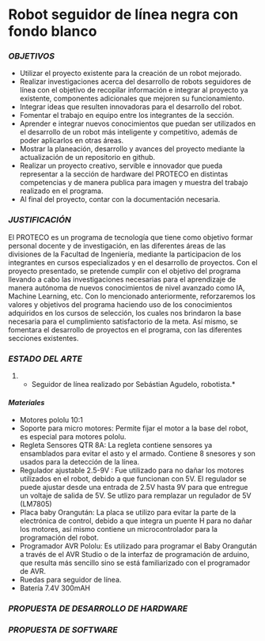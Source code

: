 # **Robot seguidor de línea negra con fondo blanco**

### _OBJETIVOS_

- Utilizar el proyecto existente para la creación de un robot mejorado.
- Realizar investigaciones acerca del desarrollo de robots seguidores de línea con el objetivo de recopilar información e integrar al proyecto ya existente, componentes adicionales que mejoren su funcionamiento.
- Integrar ideas que resulten innovadoras para el desarrollo del robot.
- Fomentar el trabajo en equipo entre los integrantes de la sección.
- Aprender e integrar nuevos conocimientos que puedan ser utilizados en el desarrollo de un robot más inteligente y competitivo, además de poder aplicarlos en otras áreas.
- Mostrar la planeación, desarrollo y avances del proyecto mediante la actualización de un repositorio en github.
- Realizar un proyecto creativo, servible e innovador que pueda representar a la sección de hardware del PROTECO en distintas competencias y de manera publica para imagen y muestra del trabajo realizado en el programa. 
- Al final del proyecto, contar con la documentación necesaria.


### _JUSTIFICACIÓN_

El PROTECO es un programa de tecnología que tiene como objetivo formar personal docente y de investigación, en las diferentes áreas de las divisiones de la Facultad de Ingeniería, mediante la participacion de los integrantes en cursos especializados y en el desarrollo de proyectos. 
Con el proyecto presentado, se pretende cumplir con el objetivo del programa llevando a cabo las investigaciones necesarias para el aprendizaje de manera autónoma de nuevos conocimientos de nivel avanzado como IA, Machine Learning, etc. Con lo mencionado anteriormente, reforzaremos los valores y objetivos del programa haciendo uso de los conocimientos adquiridos en los cursos de selección, los cuales nos brindaron la base necesaria para el cumplimiento satisfactorio de la meta. Así mismo, se fomentara el desarrollo de proyectos en el programa, con las diferentes secciones existentes.

### _ESTADO DEL ARTE_

1. * Seguidor de línea realizado por Sebástian Agudelo, robotista.*

  #### *Materiales*
- Motores pololu 10:1
- Soporte para micro motores: Permite fijar el motor a la base del robot, es especial para motores pololu.
- Regleta Sensores QTR 8A: La regleta contiene sensores ya ensamblados para evitar el asto y el armado. Contiene 8 snesores y son usados para la detección de la línea.
- Regulador ajustable 2.5-9V : Fue utilizado para no dañar los motores utilizados en el robot, debido a que  funcionan con 5V. El regulador se puede ajustar desde una entrada de 2.5V hasta 9V para que entregue un voltaje de salida de 5V. Se utlizo para remplazar un regulador de 5V (LM7805)
- Placa baby Orangután: La placa se utilizo para evitar la parte de la electrónica de control, debido a que integra un puente H para no dañar los motores, así mismo contiene un microcontrolador para la programación del robot.
- Programador AVR Pololu: Es utilizado para programar el Baby Orangután a través de  el AVR Studio o de la interfaz de programación de arduino, que resulta más sencillo sino se está familiarizado con  el programador de AVR.
- Ruedas para seguidor de línea.
- Batería 7.4V 300mAH

### _PROPUESTA DE DESARROLLO DE HARDWARE_

### _PROPUESTA DE SOFTWARE_
